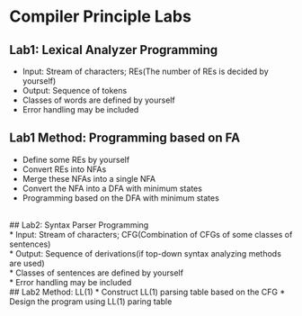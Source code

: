 # Compiler Principle Labs
## Lab1: Lexical Analyzer Programming<br>
* Input: Stream of characters; REs(The number of REs is decided by yourself)<br>
* Output: Sequence of tokens<br>
* Classes of words are defined by yourself<br>
* Error handling may be included<br>
## Lab1 Method: Programming based on FA
* Define some REs by yourself<br>
* Convert REs into NFAs<br>
* Merge these NFAs into a single NFA
* Convert the NFA into a DFA with minimum states
* Programming based on the DFA with minimum states
<br>
## Lab2: Syntax Parser Programming<br>
* Input: Stream of characters; CFG(Combination of CFGs of some classes of sentences)<br>
* Output: Sequence of derivations(if top-down syntax analyzing methods are used)<br>
* Classes of sentences are defined by yourself<br>
* Error handling may be included<br>
## Lab2 Method: LL(1)
* Construct LL(1) parsing table based on the CFG
* Design the program using LL(1) paring table
